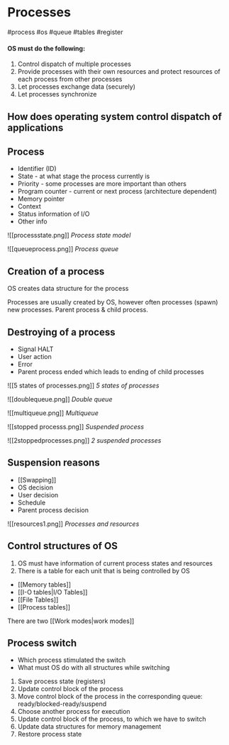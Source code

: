 # Processes
#process #os #queue #tables #register 

#### OS must do the following:
1. Control dispatch of multiple processes
2. Provide processes with their own resources and protect resources of each process from other processes
3. Let processes exchange data (securely)
4. Let processes synchronize 



## How does operating system control dispatch of applications


## Process

- Identifier (ID)
- State - at what stage the process currently is
- Priority - some processes are more important than others
- Program counter - current or next process (architecture dependent)
- Memory pointer
- Context 
- Status information of I/O
- Other info


![[processstate.png]]
*Process state model*

![[queueprocess.png]]
*Process queue*

## Creation of a process

OS creates data structure for the process

Processes are usually created by OS, however often processes (spawn) new processes.   Parent process & child process.


## Destroying of a process

- Signal HALT
- User action
- Error
- Parent process ended which leads to ending of child processes


![[5 states of processes.png]]
*5 states of processes*


![[doublequeue.png]]
*Double queue*

![[multiqueue.png]]
*Multiqueue*

![[stopped processs.png]]
*Suspended process*

![[2stoppedprocesses.png]]
*2 suspended processes*

## Suspension reasons

- [[Swapping]]
- OS decision
- User decision
- Schedule
- Parent process decision


![[resources1.png]]
*Processes and resources*


## Control structures of OS

1. OS must have information of current process states and resources
2. There is a table for each unit that is being controlled by OS

- [[Memory tables]]
- [[I-O tables|I/O Tables]]
- [[File Tables]]
- [[Process tables]]


There are two [[Work modes|work modes]]

## Process switch

- Which process stimulated the switch
- What must OS do with all structures while switching

1. Save process state (registers)
2. Update control block of the process
3. Move control block of the process in the corresponding queue: ready/blocked-ready/suspend
4. Choose another process for execution
5. Update control block of the process, to which we have to switch
6. Update data structures for memory management
7. Restore process state











